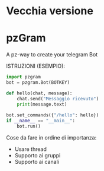 # Vecchia versione
# pzGram
A pz-way to create your telegram Bot



ISTRUZIONI (ESEMPIO):
```python
import pzgram
bot = pzgram.Bot(BOTKEY)

def hello(chat, message):
    chat.send("Messaggio ricevuto")
    print(message.text)
    
bot.set_commands({"/hello": hello})
if __name__ == "__main__":
    bot.run()
```

Cose da fare in ordine di importanza:
* Usare thread
* Supporto ai gruppi
* Supporto ai canali
